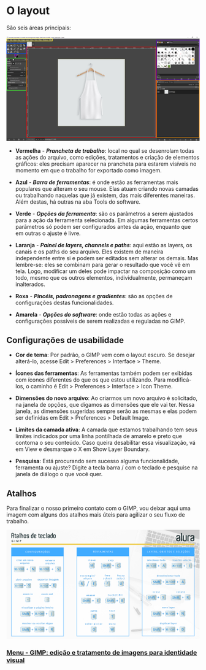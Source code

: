 # O layout

São seis áreas principais:

<img src="img/alura_gimp_01.jpg">

- **Vermelha** - ***Prancheta de trabalho***: local no qual se desenrolam todas as ações do arquivo, como edições, tratamentos e criação de elementos gráficos: eles precisam aparecer na prancheta para estarem visíveis no momento em que o trabalho for exportado como imagem.

- **Azul** - ***Barra de ferramentas***: é onde estão as ferramentas mais populares que alteram o seu mouse. Elas atuam criando novas camadas ou trabalhando naquelas que já existem, das mais diferentes maneiras. Além destas, há outras na aba Tools do software.

- **Verde** - ***Opções da ferramenta***: são os parâmetros a serem ajustados para a ação da ferramenta selecionada. Em algumas ferramentas certos parâmetros só podem ser configurados antes da ação, enquanto que em outras o ajuste é livre.

- **Laranja** - ***Painel de layers, channels e paths***: aqui estão as layers, os canais e os paths do seu arquivo. Eles existem de maneira independente entre si e podem ser editados sem alterar os demais. Mas lembre-se: eles se combinam para gerar o resultado que você vê em tela. Logo, modificar um deles pode impactar na composição como um todo, mesmo que os outros elementos, individualmente, permaneçam inalterados.

- **Roxa** - ***Pincéis, padronagens e gradientes***: são as opções de configurações destas funcionalidades.

- **Amarela** - ***Opções do software***: onde estão todas as ações e configurações possíveis de serem realizadas e reguladas no GIMP.

## Configurações de usabilidade

- **Cor de tema**: Por padrão, o GIMP vem com o layout escuro. Se desejar alterá-lo, acesse Edit > Preferences > Interface > Theme.

- **Ícones das ferramentas**: As ferramentas também podem ser exibidas com ícones diferentes do que os que estou utilizando. Para modificá-los, o caminho é Edit > Preferences > Interface > Icon Theme.

- **Dimensões do novo arquivo**: Ao criarmos um novo arquivo é solicitado, na janela de opções, que digamos as dimensões que ele vai ter. Nessa janela, as dimensões sugeridas sempre serão as mesmas e elas podem ser definidas em Edit > Preferences > Default Image.

- **Limites da camada ativa**: A camada que estamos trabalhando tem seus limites indicados por uma linha pontilhada de amarelo e preto que contorna o seu conteúdo. Caso queira desabilitar essa visualização, vá em View e desmarque o X em Show Layer Boundary.

- **Pesquisa**: Está procurando sem sucesso alguma funcionalidade, ferramenta ou ajuste? Digite a tecla barra / com o teclado e pesquise na janela de diálogo o que você quer.

## Atalhos

Para finalizar o nosso primeiro contato com o GIMP, vou deixar aqui uma imagem com alguns dos atalhos mais úteis para agilizar o seu fluxo de trabalho.

<img src="img/alura_gimp_02.jpg">

### [Menu - GIMP: edição e tratamento de imagens para identidade visual](menu.md)